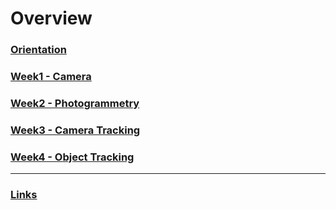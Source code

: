 # Overview

### [Orientation](doc/orientation.md)

### [Week1 - Camera](doc/week1.md)

### [Week2 - Photogrammetry](doc/week2.md)

### [Week3 - Camera Tracking](doc/week3.md)

### [Week4 - Object Tracking](doc/week4.md)

---

### [Links](doc/links.md)
